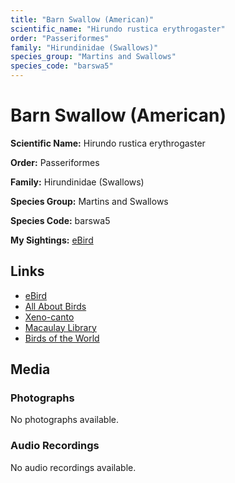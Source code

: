 ```yaml
---
title: "Barn Swallow (American)"
scientific_name: "Hirundo rustica erythrogaster"
order: "Passeriformes"
family: "Hirundinidae (Swallows)"
species_group: "Martins and Swallows"
species_code: "barswa5"
---
```


# Barn Swallow (American)

**Scientific Name:** Hirundo rustica erythrogaster

**Order:** Passeriformes

**Family:** Hirundinidae (Swallows)

**Species Group:** Martins and Swallows

**Species Code:** barswa5

**My Sightings:** [eBird](https://ebird.org/lifelist?r=world&time=life&spp=barswa5)

## Links
* [eBird](https://ebird.org/species/barswa5) 
* [All About Birds](https://www.allaboutbirds.org/guide/barswa5) 
* [Xeno-canto](https://www.xeno-canto.org/species/barswa5) 
* [Macaulay Library](https://search.macaulaylibrary.org/catalog?taxonCode=barswa5&sort=rating_rank_desc)
* [Birds of the World](https://birdsoftheworld.org/bow/species/barswa5)

## Media
### Photographs
No photographs available.

### Audio Recordings
No audio recordings available.
